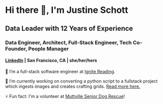 # Hi there 👋, I'm Justine Schott

## Data Leader with 12 Years of Experience

### Data Engineer, Architect, Full-Stack Engineer, Tech Co-Founder, People Manager

#### [LinkedIn](https://www.linkedin.com/in/justine-schott-9ba4aa12/) | San Francisco, CA | she/her/hers

🌱 I’m a full-stack software engineer at [Ignite Reading](https://ignite-reading.com/).

🔭 I’m currently working on converting a python script to a fullstack project which ingests images and creates crafting grids. [Read more here.](https://justineschott.github.io/latch_hook.html)

⚡ Fun fact: I'm a volunteer at [Muttville Senior Dog Rescue](https://muttville.org/)!
